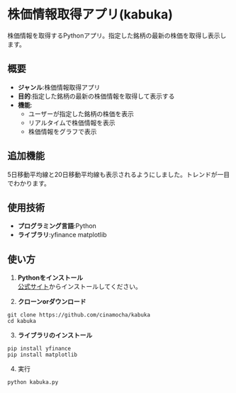 # 株価情報取得アプリ(kabuka)  
株価情報を取得するPythonアプリ。指定した銘柄の最新の株価を取得し表示します。  

## 概要  
- **ジャンル**:株価情報取得アプリ
- **目的**:指定した銘柄の最新の株価情報を取得して表示する
- **機能**:
  - ユーザーが指定した銘柄の株価を表示
  - リアルタイムで株価情報を表示
  - 株価情報をグラフで表示

## 追加機能  
5日移動平均線と20日移動平均線も表示されるようにしました。トレンドが一目でわかります。  
  
## 使用技術  
- **プログラミング言語**:Python
- **ライブラリ**:yfinance matplotlib

## 使い方  
1. **Pythonをインストール**  
   [公式サイト](https://www.python.org/)からインストールしてください。
   
2. **クローンorダウンロード**
```
git clone https://github.com/cinamocha/kabuka
cd kabuka
```
  
3. **ライブラリのインストール**
```
pip install yfinance
pip install matplotlib
```

4. 実行
```
python kabuka.py
```
